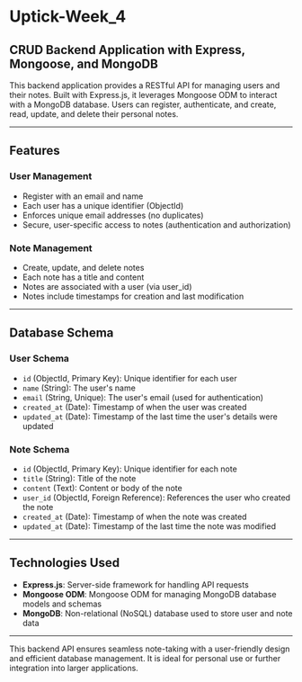 # Uptick-Week_4

## CRUD Backend Application with Express, Mongoose, and MongoDB

This backend application provides a RESTful API for managing users and their notes. Built with Express.js, it leverages Mongoose ODM to interact with a MongoDB database. Users can register, authenticate, and create, read, update, and delete their personal notes.

---

## Features

### User Management

- Register with an email and name
- Each user has a unique identifier (ObjectId)
- Enforces unique email addresses (no duplicates)
- Secure, user-specific access to notes (authentication and authorization)

### Note Management

- Create, update, and delete notes
- Each note has a title and content
- Notes are associated with a user (via user_id)
- Notes include timestamps for creation and last modification

---

## Database Schema

### User Schema

- `id` (ObjectId, Primary Key): Unique identifier for each user
- `name` (String): The user's name
- `email` (String, Unique): The user's email (used for authentication)
- `created_at` (Date): Timestamp of when the user was created
- `updated_at` (Date): Timestamp of the last time the user's details were updated

### Note Schema

- `id` (ObjectId, Primary Key): Unique identifier for each note
- `title` (String): Title of the note
- `content` (Text): Content or body of the note
- `user_id` (ObjectId, Foreign Reference): References the user who created the note
- `created_at` (Date): Timestamp of when the note was created
- `updated_at` (Date): Timestamp of the last time the note was modified

---

## Technologies Used

- **Express.js**: Server-side framework for handling API requests
- **Mongoose ODM**: Mongoose ODM for managing MongoDB database models and schemas
- **MongoDB**: Non-relational (NoSQL) database used to store user and note data

---

This backend API ensures seamless note-taking with a user-friendly design and efficient database management. It is ideal for personal use or further integration into larger applications.
